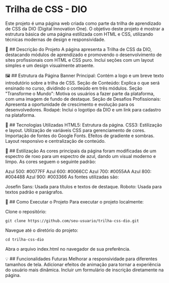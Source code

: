 # Trilha de CSS - DIO
Este projeto é uma página web criada como parte da trilha de aprendizado de CSS da DIO (Digital Innovation One). O objetivo deste projeto é mostrar a estrutura básica de uma página estilizada com HTML e CSS, utilizando técnicas modernas de design e responsividade.

📑 ## Descrição do Projeto
A página apresenta a Trilha de CSS da DIO, destacando módulos de aprendizado e promovendo o desenvolvimento de sites profissionais com HTML e CSS puro. Inclui seções com um layout simples e um design visualmente atraente.

🖼️  ##  Estrutura da Página
Banner Principal: Contém a logo e um breve texto introdutório sobre a trilha de CSS.
Seção de Conteúdo: Explica o que será ensinado no curso, dividindo o conteúdo em três módulos.
Seção "Transforme o Mundo": Motiva os usuários a fazer parte da plataforma, com uma imagem de fundo de destaque.
Seção de Desafios Profissionais: Apresenta a oportunidade de crescimento e evolução para os desenvolvedores.
Rodapé: Inclui o logotipo da DIO e um link para cadastro na plataforma.

🔧  ##  Tecnologias Utilizadas
HTML5: Estrutura da página.
CSS3: Estilização e layout.
Utilização de variáveis CSS para gerenciamento de cores.
Importação de fontes do Google Fonts.
Efeitos de gradiente e sombras.
Layout responsivo e centralização de conteúdo.

🎨  ##  Estilização
As cores principais da página foram modificadas de um espectro de roxo para um espectro de azul, dando um visual moderno e limpo. As cores seguem o seguinte padrão:

Azul 500: #0077FF
Azul 600: #0066CC
Azul 700: #0055AA
Azul 800: #004488
Azul 900: #003366
As fontes utilizadas são:

Josefin Sans: Usada para títulos e textos de destaque.
Roboto: Usada para textos padrão e parágrafos.

🚀  ##  Como Executar o Projeto
Para executar o projeto localmente:

Clone o repositório:
```
git clone https://github.com/seu-usuario/trilha-css-dio.git
```
Navegue até o diretório do projeto:
```
cd trilha-css-dio
```
Abra o arquivo index.html no navegador de sua preferência.

💡  ##  Funcionalidades Futuras
Melhorar a responsividade para diferentes tamanhos de tela.
Adicionar efeitos de animação para tornar a experiência do usuário mais dinâmica.
Incluir um formulário de inscrição diretamente na página.

